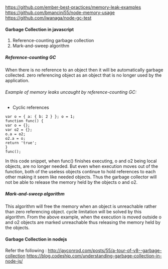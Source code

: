 https://github.com/ember-best-practices/memory-leak-examples
https://github.com/bmancini55/node-memory-usage
https://github.com/iwanaga/node-gc-test

#### Garbage Collection in javascript
1. Reference-counting garbage collection
2. Mark-and-sweep algorithm

##### Reference-counting GC
When there is no reference to an object then it will be automatically garbage collected. zero referencing object as an object that is no longer used by the application.
###### Example of memory leaks uncaught by reference-counting GC:
- Cyclic references
```
var o = { a: { b: 2 } }; o = 1;
function func() {
var o = {};
var o2 = {};
o.a = o2;
o2.a = o;
return 'true';
}
func();
```
In this code snippet, when func() finishes executing, o and o2 being local objects, are no longer needed. But even when execution moves out of the function, both of the useless objects continue  to hold references to each other making it seem like needed objects. Thus the garbage collector will not be able to release the memory held by the objects o and o2.

##### Mark-and-sweep algorithm
This algorithm will free the memory when an object is unreachable rather than zero referencing object. cycle limitation will be solved by this algorithm. From the above example, when the execution is moved outside o and o2 objects are marked unreachable thus releasing the memory held by the objects.

#### Garbage Collection in nodejs
Refer the following :
http://jayconrod.com/posts/55/a-tour-of-v8--garbage-collection
https://blog.codeship.com/understanding-garbage-collection-in-node-js/

